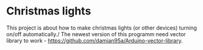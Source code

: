 # Christmas lights

This project is about how to make christmas lights (or other devices) turning on/off automatically./
The newest version of this programm need vector library to work - https://github.com/damian95a/Arduino-vector-library.
